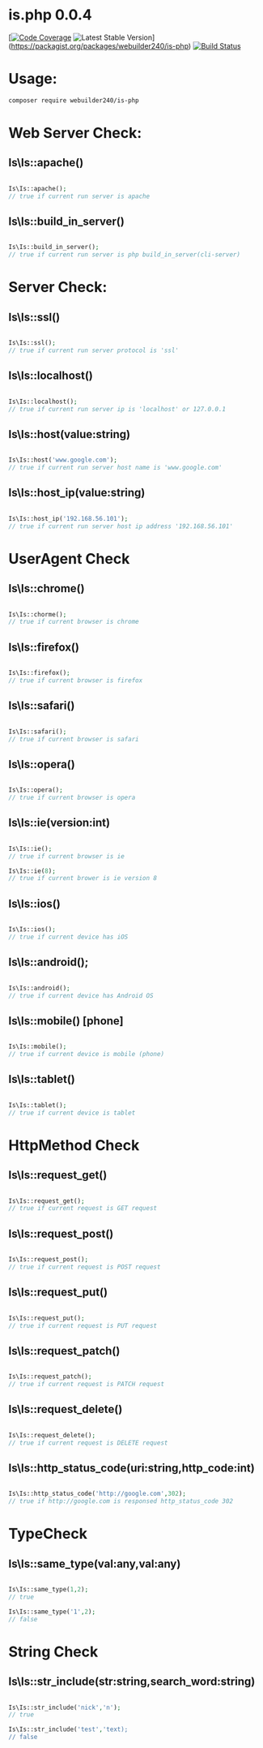 # is.php 0.0.4

[[![Code Coverage](https://scrutinizer-ci.com/g/webuilder240/is.php/badges/coverage.png?b=master)](https://scrutinizer-ci.com/g/webuilder240/is.php/?branch=master) ![Latest Stable Version](https://poser.pugx.org/webuilder240/is-php/version)](https://packagist.org/packages/webuilder240/is-php) [![Build Status](https://travis-ci.org/webuilder240/is.php.svg?branch=master)](https://travis-ci.org/webuilder240/is.php)

# Usage:

``` bash
composer require webuilder240/is-php
```

# Web Server Check:

## Is\Is::apache()

``` php

Is\Is::apache(); 
// true if current run server is apache

```

## Is\Is::build_in_server()

``` php

Is\Is::build_in_server(); 
// true if current run server is php build_in_server(cli-server)

```

# Server Check:

## Is\Is::ssl()

``` php

Is\Is::ssl(); 
// true if current run server protocol is 'ssl'

```

## Is\Is::localhost()

``` php

Is\Is::localhost(); 
// true if current run server ip is 'localhost' or 127.0.0.1

```

## Is\Is::host(value:string)

``` php

Is\Is::host('www.google.com'); 
// true if current run server host name is 'www.google.com'

```

## Is\Is::host_ip(value:string)

``` php

Is\Is::host_ip('192.168.56.101'); 
// true if current run server host ip address '192.168.56.101'

```

# UserAgent Check

## Is\Is::chrome()

``` php

Is\Is::chorme();
// true if current browser is chrome 

```

## Is\Is::firefox()

``` php

Is\Is::firefox();
// true if current browser is firefox 

```

## Is\Is::safari()

``` php

Is\Is::safari();
// true if current browser is safari

```

## Is\Is::opera()

``` php

Is\Is::opera();
// true if current browser is opera

```

## Is\Is::ie(version:int)

``` php

Is\Is::ie();
// true if current browser is ie

Is\Is::ie(8);
// true if current brower is ie version 8

```

## Is\Is::ios()

``` php

Is\Is::ios(); 
// true if current device has iOS

```

## Is\Is::android();

``` php

Is\Is::android(); 
// true if current device has Android OS

```

## Is\Is::mobile() [phone]

``` php

Is\Is::mobile(); 
// true if current device is mobile (phone)

```

## Is\Is::tablet()

``` php

Is\Is::tablet(); 
// true if current device is tablet

```

# HttpMethod Check

## Is\Is::request_get()

``` php

Is\Is::request_get(); 
// true if current request is GET request

```

## Is\Is::request_post()

``` php

Is\Is::request_post(); 
// true if current request is POST request

```

## Is\Is::request_put()

``` php

Is\Is::request_put(); 
// true if current request is PUT request

```

## Is\Is::request_patch()

``` php

Is\Is::request_patch(); 
// true if current request is PATCH request

```

## Is\Is::request_delete()

``` php

Is\Is::request_delete(); 
// true if current request is DELETE request

```

## Is\Is::http_status_code(uri:string,http_code:int)

``` php

Is\Is::http_status_code('http://google.com',302); 
// true if http://google.com is responsed http_status_code 302

```

# TypeCheck

## Is\Is::same_type(val:any,val:any)

``` php

Is\Is::same_type(1,2);
// true 

Is\Is::same_type('1',2);
// false

```

# String Check

## Is\Is::str_include(str:string,search_word:string)

``` php

Is\Is::str_include('nick','n');
// true 

Is\Is::str_include('test','text);
// false

```